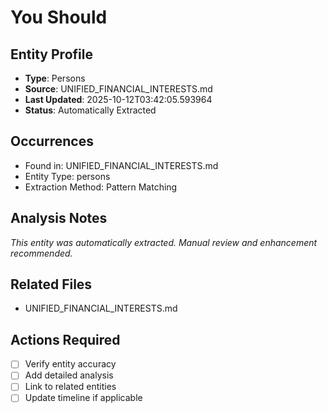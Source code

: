 # You Should

## Entity Profile
- **Type**: Persons
- **Source**: UNIFIED_FINANCIAL_INTERESTS.md
- **Last Updated**: 2025-10-12T03:42:05.593964
- **Status**: Automatically Extracted

## Occurrences
- Found in: UNIFIED_FINANCIAL_INTERESTS.md
- Entity Type: persons
- Extraction Method: Pattern Matching

## Analysis Notes
*This entity was automatically extracted. Manual review and enhancement recommended.*

## Related Files
- UNIFIED_FINANCIAL_INTERESTS.md

## Actions Required
- [ ] Verify entity accuracy
- [ ] Add detailed analysis
- [ ] Link to related entities
- [ ] Update timeline if applicable
